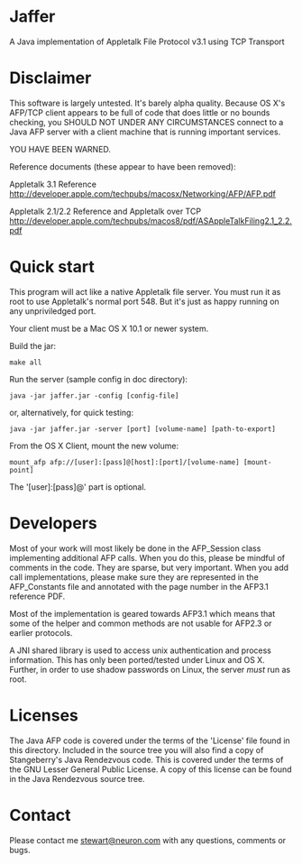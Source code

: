 Jaffer
======

A Java implementation of Appletalk File Protocol v3.1 using TCP Transport

Disclaimer
==========

 This software is largely untested. It's barely alpha quality. Because
 OS X's AFP/TCP client appears to be full of code that does little or no
 bounds checking, you SHOULD NOT UNDER ANY CIRCUMSTANCES connect to a Java
 AFP server with a client machine that is running important services.

 YOU HAVE BEEN WARNED.


Reference documents (these appear to have been removed):

 Appletalk 3.1 Reference
 http://developer.apple.com/techpubs/macosx/Networking/AFP/AFP.pdf

 Appletalk 2.1/2.2 Reference and Appletalk over TCP
 http://developer.apple.com/techpubs/macos8/pdf/ASAppleTalkFiling2.1_2.2.pdf


Quick start
===========

 This program will act like a native Appletalk file server. You must run it
 as root to use Appletalk's normal port 548. But it's just as happy running
 on any unpriviledged port.

 Your client must be a Mac OS X 10.1 or newer system.

 Build the jar:

   ``make all``

 Run the server (sample config in doc directory):

   ``java -jar jaffer.jar -config [config-file]``

 or, alternatively, for quick testing:

   ``java -jar jaffer.jar -server [port] [volume-name] [path-to-export]``

 From the OS X Client, mount the new volume:

   ``mount_afp afp://[user]:[pass]@[host]:[port]/[volume-name] [mount-point]``

 The '[user]:[pass]@' part is optional.


Developers
==========

 Most of your work will most likely be done in the AFP_Session class
 implementing additional AFP calls. When you do this, please be mindful
 of comments in the code. They are sparse, but very important. When you
 add call implementations, please make sure they are represented in the
 AFP_Constants file and annotated with the page number in the AFP3.1
 reference PDF.

 Most of the implementation is geared towards AFP3.1 which means that some
 of the helper and common methods are not usable for AFP2.3 or earlier
 protocols.

 A JNI shared library is used to access unix authentication and process
 information. This has only been ported/tested under Linux and OS X. Further,
 in order to use shadow passwords on Linux, the server *must* run as root.


Licenses
========

 The Java AFP code is covered under the terms of the 'License' file found
 in this directory. Included in the source tree you will also find a copy
 of Stangeberry's Java Rendezvous code. This is covered under the terms of
 the GNU Lesser General Public License. A copy of this license can be found
 in the Java Rendezvous source tree.


Contact
=======

 Please contact me <stewart@neuron.com> with any questions, comments or bugs.

